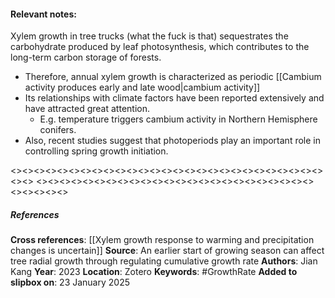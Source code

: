 #### **Relevant notes**:
Xylem growth in tree trucks (what the fuck is that) sequestrates the carbohydrate produced by leaf photosynthesis, which contributes to the long-term carbon storage of forests. 
- Therefore, annual xylem growth is characterized as periodic [[Cambium activity produces early and late wood|cambium activity]]
- Its relationships with climate factors have been reported extensively and have attracted great attention. 
	- E.g. temperature triggers cambium activity in Northern Hemisphere conifers. 
- Also, recent studies suggest that photoperiods play an important role in controlling spring growth initiation. 

<><><><><><><><><><><><><><><><><><><><><><><><><><><><><>
<><><><><><><><><><><><><><><><><><><><><><><><><><><><><>
##### References
**Cross references**: 
[[Xylem growth response to warming and precipitation changes is uncertain]]
**Source**: An earlier start of growing season can affect tree radial growth through regulating cumulative growth rate
**Authors**: Jian Kang
**Year**: 2023
**Location**: Zotero
**Keywords**: #GrowthRate 
**Added to slipbox on**: 23 January 2025
